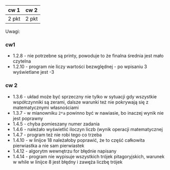 | cw 1 | cw 2|
|---|---|
| 2 pkt | 2 pkt |

Uwagi:

### cw1

* 1.2.8 - nie potrzebne są printy, powoduje to że finalna średnia jest mało czytelna
* 1.2.10 - program nie liczy wartości bezwględnej - po wpisaniu 3 wyświetlane jest -3

### cw 2

* 1.3.6 - układ może być sprzeczny nie tylko w sytuacji gdy wszystkie współczynniki są zerami, dalsze warunki też nie pokrywają się z matematycznymi własnościami
* 1.3.7 - w mianowniku `2*a` powinno być w nawiasie, bo inaczej wynik nie jest poprawny
* 1.4.5 - chyba pomieszany numer zadania
* 1.4.6 - należało wyświetlić iloczyn liczb (wynik operacji matematycznej
* 1.4.7 - program też nie robi tego co trzeba
* 1.4.10 - w linijce 18 należałoby poprawić, że to część całkowita pierwiastka a nie sam pierwiastek
* 1.4.12 - algorytm wewnętrzu for błędnie napisany
* 1.4.14 - program nie wypisuje wszystkich trójek pitagoryjskich, warunek w while w linijce 8 jest błędny i zawęża liczbę trójek
